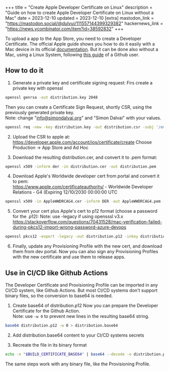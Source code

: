 +++
title = "Create Apple Developer Certificate on Linux"
description = "Guide on how to create Apple Developer Certificate on Linux without a Mac"
date = 2023-12-10
updated = 2023-12-10
[extra]
mastodon_link = "https://mastodon.social/@dulvui/111557144399329382"
hackernews_link = "https://news.ycombinator.com/item?id=38592832"
+++

To upload a app to the App Store, you need to create a Developer Certificate.
The official Apple guide shows you how to do it easily with a Mac device in its official [documentation](https://developer.apple.com/help/account/create-certificates/create-a-certificate-signing-request).
But it can be done also without a Mac, using a Linux System, following [this guide](https://gist.github.com/jcward/d08b33fc3e6c5f90c18437956e5ccc35) of a Github user.

## How to do it

1. Generate a private key and certificate signing request:
Firs create a private key with openssl
```sh
openssl genrsa -out distribution.key 2048
```
Then you can create a Certificate Sign Request, shortly CSR, using the previously generated private key.  
Note: change "info@simondalvai.org" and "Simon Dalvai" with your values.
```sh
openssl req -new -key distribution.key -out distribution.csr -subj '/emailAddress=info@simondalvai.org, CN=Simon Dalvai, C=IT'
```

2. Upload the CSR to apple at: https://developer.apple.com/account/ios/certificate/create
Choose Production -> App Store and Ad Hoc

3. Download the resulting distribution.cer, and convert it to .pem format:
```sh
openssl x509 -inform der -in distribution.cer -out distribution.pem
```

4. Download Apple's Worldwide developer cert from portal and convert it to pem:  
   https://www.apple.com/certificateauthority/ - Worldwide Developer Relations - G4 (Expiring 12/10/2030 00:00:00 UTC
```sh
openssl x509 -in AppleWWDRCAG4.cer -inform DER -out AppleWWDRCAG4.pem -outform PEM
```

5. Convert your cert plus Apple's cert to p12 format (choose a password for the .p12):
Note: use -legacy if using opensssl v3.x https://stackoverflow.com/questions/70431528/mac-verification-failed-during-pkcs12-import-wrong-password-azure-devops
```sh
openssl pkcs12 -export -legacy -out distribution.p12 -inkey distribution.key -in distribution.pem -certfile AppleWWDRCAG4.pem 
```

6. Finally, update any Provisioning Profile with the new cert, and download them from dev portal.
Now you can also sign any Provisioning Profiles with the new certificate and use them to release apps. 

## Use in CI/CD like Github Actions
The Developer Certificate and Provisioning Profile can be imported in any CI/CD system, like Github Actions.
But most CI/CD systems don't support binary files, so the conversion to base64 is needed.

1. Create base64 of distribution.p12
Now you can prepare the Developer Certificate for the Github Action.  
Note: use `-w 0` to prevent new lines in the resulting base64 string.
```sh
base64 distribution.p12 -w 0 > distribution.base64
```

2. Add distribution.base64 content to your CI/CD systems secrets

3. Recreate the file in its binary format 
```sh
echo -n "$BUILD_CERTIFICATE_BASE64" | base64 --decode -o distribution.p12
```

The same steps work with any binary file, like the Provisioning Profile.

